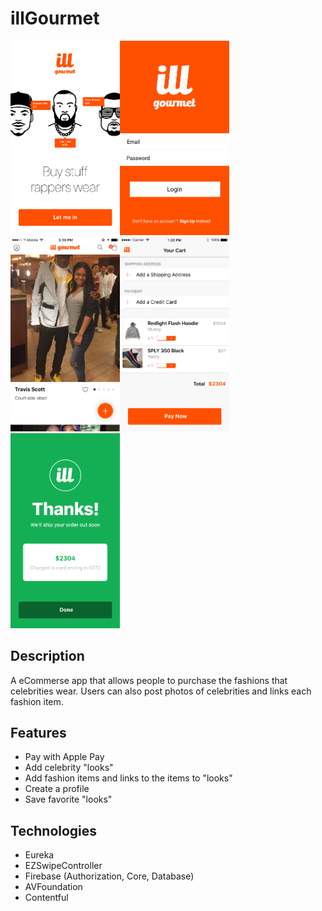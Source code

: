 # illGourmet
<img src="/images/launch_view.png" width="175"><img src="/images/login_view.png" width="175"><img src="/images/looks_view.png" width="175"><img src="/images/cart_view.png" width="175"><img src="/images/confirmation_view.png" width="175">

Description
----------------
A eCommerse app that allows people to purchase the fashions that celebrities wear. Users can also post photos of celebrities and links each fashion item.

Features
----------------
+ Pay with Apple Pay
+ Add celebrity "looks"
+ Add fashion items and links to the items to "looks"
+ Create a profile
+ Save favorite "looks"


Technologies
----------------
+ Eureka
+ EZSwipeController
+ Firebase (Authorization, Core, Database)
+ AVFoundation
+ Contentful
